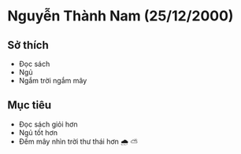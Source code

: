 # Nguyễn Thành Nam (25/12/2000)

## Sở thích
- Đọc sách
- Ngủ
- Ngắm trời ngắm mây

## Mục tiêu
- Đọc sách giỏi hơn
- Ngủ tốt hơn
- Đếm mây nhìn trời thư thái hơn 🌧 ⛅
